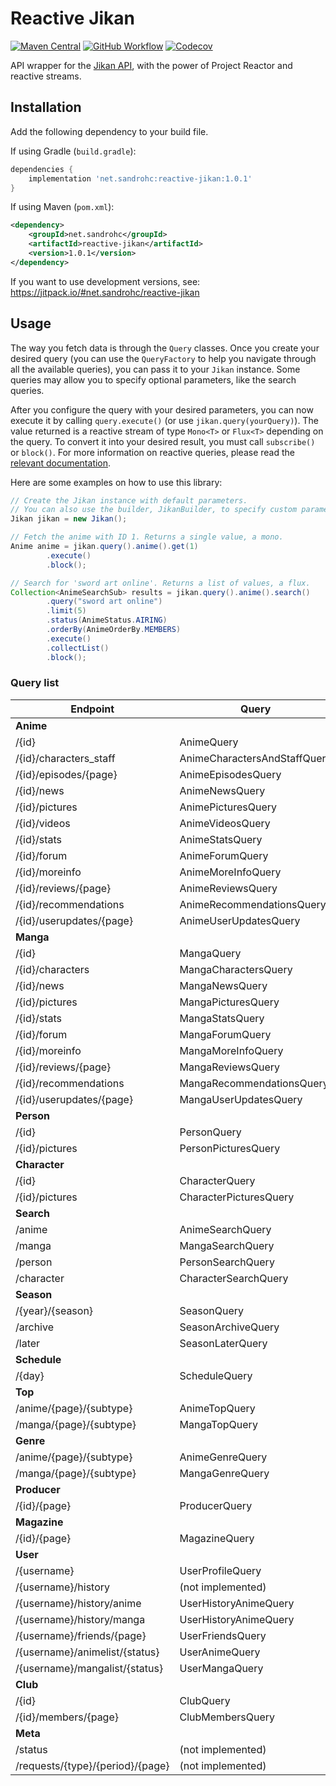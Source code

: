 # Reactive Jikan

[![Maven Central](https://img.shields.io/maven-central/v/net.sandrohc/reactive-jikan?label=version&style=flat-square)](https://mvnrepository.com/artifact/net.sandrohc/reactive-jikan)
[![GitHub Workflow](https://img.shields.io/github/workflow/status/SandroHc/reactive-jikan/Build?style=flat-square)](https://github.com/SandroHc/reactive-jikan/actions?query=workflow:Build)
[![Codecov](https://img.shields.io/codecov/c/github/SandroHc/reactive-jikan?style=flat-square)](https://codecov.io/gh/SandroHc/reactive-jikan)

API wrapper for the [Jikan API](https://jikan.moe), with the power of Project Reactor and reactive streams.

## Installation

Add the following dependency to your build file.

If using Gradle (`build.gradle`):
```groovy
dependencies {
    implementation 'net.sandrohc:reactive-jikan:1.0.1'
}
```

If using Maven (`pom.xml`):
```xml
<dependency>
    <groupId>net.sandrohc</groupId>
    <artifactId>reactive-jikan</artifactId>
    <version>1.0.1</version>
</dependency>
```

If you want to use development versions, see: https://jitpack.io/#net.sandrohc/reactive-jikan

## Usage

The way you fetch data is through the `Query` classes. Once you create your desired query (you can use the `QueryFactory` to help you navigate through all the available queries), you can pass it to your `Jikan` instance. Some queries may allow you to specify optional parameters, like the search queries.

After you configure the query with your desired parameters, you can now execute it by calling `query.execute()` (or use `jikan.query(yourQuery)`). The value returned is a reactive stream of type `Mono<T>` or `Flux<T>` depending on the query. To convert it into your desired result, you must call `subscribe()` or `block()`. For more information on reactive queries, please read the [relevant documentation](https://projectreactor.io/docs/core/release/reference/).

Here are some examples on how to use this library:
```java
// Create the Jikan instance with default parameters.
// You can also use the builder, JikanBuilder, to specify custom parameters.
Jikan jikan = new Jikan(); 

// Fetch the anime with ID 1. Returns a single value, a mono.
Anime anime = jikan.query().anime().get(1)
        .execute()
        .block();

// Search for 'sword art online'. Returns a list of values, a flux.
Collection<AnimeSearchSub> results = jikan.query().anime().search()
        .query("sword art online")
        .limit(5)
        .status(AnimeStatus.AIRING)
        .orderBy(AnimeOrderBy.MEMBERS)
        .execute()
        .collectList()
        .block();
```

### Query list

| Endpoint                         	| Query                        	| Result      	            |
|----------------------------------	|------------------------------	|-------------------------- |
| **Anime** | | |
| /{id}                            	| AnimeQuery                    | Anime      	            |
| /{id}/characters_staff           	| AnimeCharactersAndStaffQuery	| AnimeCharactersAndStaff   |
| /{id}/episodes/{page}            	| AnimeEpisodesQuery            | AnimeEpisodes             |
| /{id}/news                       	| AnimeNewsQuery                | AnimeNews            	    |
| /{id}/pictures                   	| AnimePicturesQuery            | (list) AnimePicture       |
| /{id}/videos                     	| AnimeVideosQuery              | AnimeVideos            	|
| /{id}/stats                      	| AnimeStatsQuery               | Stats            	        |
| /{id}/forum                      	| AnimeForumQuery               | (list) ForumTopic         |
| /{id}/moreinfo                   	| AnimeMoreInfoQuery            | MoreInfo            	    |
| /{id}/reviews/{page}             	| AnimeReviewsQuery             | (list) Review            	|
| /{id}/recommendations            	| AnimeRecommendationsQuery     | (list) Recommendation     |
| /{id}/userupdates/{page}         	| AnimeUserUpdatesQuery         | (list) UserUpdate         |
| **Manga** | | |
| /{id}                            	| MangaQuery                    | Manga                     |
| /{id}/characters                 	| MangaCharactersQuery          | (list) RoleSubEntity      |
| /{id}/news                       	| MangaNewsQuery                | (list) NewsArticle        |
| /{id}/pictures                   	| MangaPicturesQuery            | (list) Pictures           |
| /{id}/stats                      	| MangaStatsQuery               | Stats            	        |
| /{id}/forum                      	| MangaForumQuery               | (list) ForumTopic         |
| /{id}/moreinfo                   	| MangaMoreInfoQuery            | MoreInfo            	    |
| /{id}/reviews/{page}             	| MangaReviewsQuery             | (list) Review             |
| /{id}/recommendations            	| MangaRecommendationsQuery     | Recommendations           |
| /{id}/userupdates/{page}         	| MangaUserUpdatesQuery         | (list) UserUpdate         |
| **Person** | | |
| /{id}                            	| PersonQuery                   | Person            	    |
| /{id}/pictures                   	| PersonPicturesQuery           | (list) Picture            |
| **Character** | | |
| /{id}                            	| CharacterQuery                | Character                 |
| /{id}/pictures                   	| CharacterPicturesQuery        | (list) Picture            |
| **Search** | | |
| /anime                            | AnimeSearchQuery              | (list) AnimeSearchSub     |
| /manga                            | MangaSearchQuery              | (list) MangaSearchSub     |
| /person                           | PersonSearchQuery             | (list) PersonSearchSub    |
| /character                        | CharacterSearchQuery          | (list) CharacterSearchSub |
| **Season** | | |
| /{year}/{season}          	    | SeasonQuery                   | (list) SeasonAnime        |
| /archive                  	    | SeasonArchiveQuery            | (list) SeasonArchiveYear  |
| /later                    	    | SeasonLaterQuery              | (list) SeasonAnime        |
| **Schedule** | | |
| /{day}                  	        | ScheduleQuery                 | Schedule            	    |
| **Top** | | |
| /anime/{page}/{subtype}   	    | AnimeTopQuery                 | (list) AnimeTopSub        |
| /manga/{page}/{subtype}   	    | MangaTopQuery                 | (list) MangaTopSub        |
| **Genre** | | |
| /anime/{page}/{subtype}   	    | AnimeGenreQuery               | (list) AnimeGenreSub      |
| /manga/{page}/{subtype}   	    | MangaGenreQuery               | (list) MangaGenreSub      |
| **Producer** | | |
| /{id}/{page}   	                | ProducerQuery                 | Producer                  |
| **Magazine** | | |
| /{id}/{page}   	                | MagazineQuery                 | Magazine                  |
| **User** | | |
| /{username}   	                | UserProfileQuery | UserProfile |
| /{username}/history   	        | (not implemented) |  |
| /{username}/history/anime   	    | UserHistoryAnimeQuery | (list) UserHistory |
| /{username}/history/manga   	    | UserHistoryAnimeQuery | (list) UserHistory |
| /{username}/friends/{page}   	    | UserFriendsQuery | (list) UserFriend |
| /{username}/animelist/{status}   	| UserAnimeQuery | (list) UserAnime |
| /{username}/mangalist/{status}   	| UserMangaQuery | (list) UserManga |
| **Club** | | |
| /{id}   	                        | ClubQuery | Club  |
| /{id}/members/{page}   	        | ClubMembersQuery | (list) ClubMember  |
| **Meta** | | |
| /status   	                    | (not implemented) |  |
| /requests/{type}/{period}/{page}  | (not implemented) |  |
